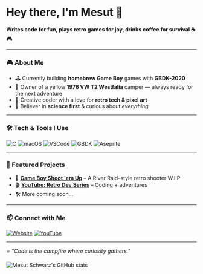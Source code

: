# Hey there, I'm Mesut 👋

**Writes code for fun, plays retro games for joy, drinks coffee for survival ☕🎮**

---

### 🎮 About Me
- 🕹️ Currently building **homebrew Game Boy** games with **GBDK-2020**  
- 🚐 Owner of a yellow **1976 VW T2 Westfalia** camper — always ready for the next adventure  
- 🎨 Creative coder with a love for **retro tech & pixel art**  
- 🧪 Believer in **science first** & curious about *everything*  

---

### 🛠️ Tech & Tools I Use
![C](https://img.shields.io/badge/C-00599C?style=flat&logo=c&logoColor=white) ![macOS](https://img.shields.io/badge/macOS-000000?style=flat&logo=apple&logoColor=white) ![VSCode](https://img.shields.io/badge/VSCode-007ACC?style=flat&logo=visual-studio-code&logoColor=white) ![GBDK](https://img.shields.io/badge/GBDK-2020-orange?style=flat&logo=gamepad&logoColor=white) ![Aseprite](https://img.shields.io/badge/Aseprite-7D929E?style=flat&logo=aseprite&logoColor=white)

---

### 📂 Featured Projects
- 🎯 **[Game Boy Shoot 'em Up](https://github.com/mesutschwarz/rivershooter)** – A River Raid–style retro shooter  W.I.P
- 🎬 **[YouTube: Retro Dev Series](https://www.youtube.com/@mesutschwarz)** – Coding + adventures  
- 🛠️ More coming soon...  

---

### 📫 Connect with Me
[![Website](https://img.shields.io/badge/Website-mesutschwarz.com-blue?style=flat&logo=Homebrew)](https://mesutschwarz.com) [![YouTube](https://img.shields.io/badge/YouTube-Subscribe-red?style=flat&logo=youtube)](https://www.youtube.com/@mesutschwarz)

---

⭐️ *"Code is the campfire where curiosity gathers."*

![Mesut Schwarz's GitHub stats](https://github-readme-stats.vercel.app/api?username=mesutschwarz&show_icons=true&bg_color=00000000)
